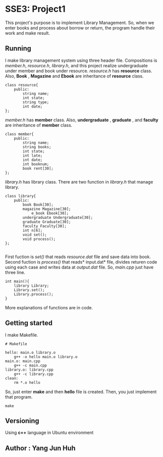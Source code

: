 # SSE3: Project1

 This project's purpose is to implement Library Management. So, when we enter books and process about borrow or return, the program handle their work and make result.

## Running

 I make library management system using three header file.
 Compositions is *member.h*, *resource.h*, *library.h*, and this project realize undergraduate under member and book under resource. 
 *resource.h* has **resource** class. Also, **Book** , **Magazine** and **Ebook** are inheritance of **resource** class.

````
class resource{
	public:
		string name;
		int state;
		string type;
		int date;
};

`````
 *member.h* has **member** class. Also, **undergraduate** , **graduate** , and **faculty** are inheritance of **member** class.

````
class member{
	public:
		string name;
		string books;
		int state;
		int late;
		int date;
		int booknum;	
		book rent[30];
};

````
 *library.h* has library class. There are two function in *library.h* that manage library.

```
class library{
	public: 
		book Book[30];
		magazine Magazine[30];
	       	e_book Ebook[30];
		undergraduate Undergraduate[30];
		graduate Graduate[30];
		faculty Faculty[30];
		int n[6];
		void set();
		void process();
};
 
```
		 
 First fuction is *set()* that reads *resource.dat* file and save data into book.
 Second fuction is *process()* that reads* input.dat* file, divides returen code using each case and writes data at *output.dat* file.
 So, *main.cpp* just have three line.

```
int main(){
	library Library;
	Library.set();
	Library.process();
}
```
 More explanations of functions are in code.

## Getting started

 I make Makefile.

``` 
# Makefile

hello: main.o library.o
	g++ -o hello main.o library.o 
main.o: main.cpp
	g++ -c main.cpp	
library.o: library.cpp
	g++ -c library.cpp	
clean:	
	rm *.o hello
```

 So, just enter **make** and then **hello** file is created. 
 Then, you just implement that program. 

```
make

```

## Versioning

 Using **c++** language in Ubuntu environment

## Author : Yang Jun Huh

